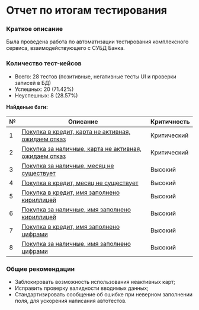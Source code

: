 # Отчет по итогам тестирования
### Краткое описание
Была проведена работа по автоматизации тестирования комплексного сервиса, 
взаимодействующего с СУБД Банка.   

### Количество тест-кейсов

* Всего: 28 тестов (позитивные, негативные тесты UI и проверки записей в БД)
* Успешных: 20 (71.42%)
* Неуспешных: 8 (28.57%)

**Найденые баги:**

| № | Описание | Критичность| 
| ------ | ----------- |----------- |
| 1    | [Покупка в кредит, карта не активная, ожидаем отказ](https://github.com/Murrk/Diploma/issues/1) |Критический
| 2    | [Покупка за наличные, карта не активная, ожидаем отказ](https://github.com/Murrk/Diploma/issues/2) |Критический
| 3    | [Покупка за наличные, месяц не существует](https://github.com/Murrk/Diploma/issues/3) |Высокий
| 4    | [Покупка в кредит, месяц не существует](https://github.com/Murrk/Diploma/issues/4) |Высокий
| 5   | [Покупка в кредит, имя заполнено кириллицей](https://github.com/Murrk/Diploma/issues/5) | Высокий
| 6    | [Покупка за наличные, имя заполнено кириллицей](https://github.com/Murrk/Diploma/issues/6) |Высокий
| 7 | [Покупка в кредит, имя заполнено цифрами](https://github.com/Murrk/Diploma/issues/7) |Высокий 
| 8    | [Покупка за наличные, имя заполнено цифрами](https://github.com/Murrk/Diploma/issues/8) |Высокий


### Общие рекомендации
* Заблокировать возможность использования неактивных карт;
* Исправить проверку валидности вводимых данных; 
* Стандартизировать сообщение об ошибке при неверном заполнении поля, для ускорения написания автотестов.

